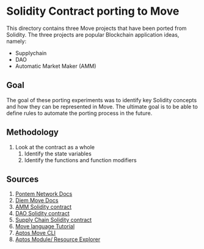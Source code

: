 # Solidity Contract porting to Move
This directory contains three Move projects that have been ported from Solidity. The three projects are popular Blockchain application ideas, namely:
- Supplychain
- DAO
- Automatic Market Maker (AMM)

## Goal 
The goal of these porting experiments was to identify key Solidity concepts and how they can be represented in Move. The ultimate goal is to be able to define rules to automate the porting process in the future. 

## Methodology
1. Look at the contract as a whole
    1. Identify the state variables
    2. Identify the functions and function modifiers

## Sources
1. [Pontem Network Docs](https://docs.pontem.network/02.-move-language/lang)
2. [Diem Move Docs](https://diem.github.io/move/introduction.html)
3. [AMM Solidity contract](https://solidity-by-example.org/defi/constant-product-amm/)
4. [DAO Solidity contract](https://github.com/blockchainsllc/DAO/blob/develop/DAO.sol)
5. [Supply Chain Solidity contract](https://github.com/SelleriS/UD_SupplyChainProject)
6. [Move language Tutorial](https://github.com/move-language/move/tree/main/language/documentation/tutorial)
7. [Aptos Move CLI](https://aptos.dev/cli-tools/aptos-cli-tool/install-aptos-cli/)
8. [Aptos Module/ Resource Explorer](https://aptos-module-explorer.vercel.app/)
